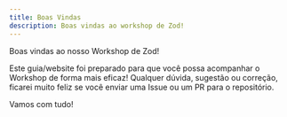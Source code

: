 ```yaml
---
title: Boas Vindas
description: Boas vindas ao workshop de Zod!
---
```


Boas vindas ao nosso Workshop de Zod!

Este guia/website foi preparado para que você possa acompanhar o Workshop de forma mais eficaz!
Qualquer dúvida, sugestão ou correção, ficarei muito feliz se você enviar uma Issue ou um PR para o repositório.

Vamos com tudo!
